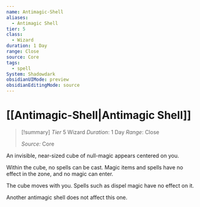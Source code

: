 ```yaml
---
name: Antimagic-Shell
aliases:
  - Antimagic Shell
tier: 5
class:
  - Wizard
duration: 1 Day
range: Close
source: Core
tags:
  - spell
System: Shadowdark
obsidianUIMode: preview
obsidianEditingMode: source
---
```

# [[Antimagic-Shell|Antimagic Shell]]

>[!summary]
> *Tier* 5
> Wizard
> *Duration*: 1 Day
> *Range*: Close
> 
> *Source:* Core

An invisible, near-sized cube of  null-magic appears centered on  you.  

Within the cube, no spells can  be cast. Magic items and spells  have no effect in the zone, and  no magic can enter.  

The cube moves with you. Spells  such as dispel magic have no  effect on it.  

Another antimagic shell does  not affect this one.



